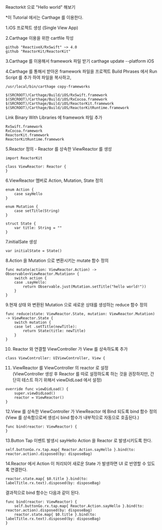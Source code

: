 Reactorkit 으로 "Hello world" 해보기

*이 Tutorial 에서는 Carthage 를 이용한다.

1.iOS 프로젝트 생성 (Single View App)

2.Carthage 이용을 위한 cartfile 작성

```
github "ReactiveX/RxSwift" ~> 4.0   
github "ReactorKit/ReactorKit"
```

3.Carthage 를 이용해서 framework 파일 받기
carthage update --platform iOS

4.Carthage 를 통해서 받아온 framework 파일을 프로젝트 Build Phrases 에서 Run Script 를 추가 하여 파일을 복사하고,
```
/usr/local/bin/carthage copy-frameworks   
```

```
$(SRCROOT)/Carthage/Build/iOS/RxSwift.framework   
$(SRCROOT)/Carthage/Build/iOS/RxCocoa.framework   
$(SRCROOT)/Carthage/Build/iOS/ReactorKit.framework  
$(SRCROOT)/Carthage/Build/iOS/ReactorKitRuntime.framework     
```

Link Binary With Libraries 에 framework 파일 추가

```
RxSwift.framework   
RxCocoa.framework   
ReactorKit.framework   
ReactorKitRuntime.framework
```

5.Reactor 정의 - Reactor 를 상속한 ViewReactor 를 생성

```
import ReactorKit

class ViewReactor: Reactor {
}
```

6.ViewReactor 멤버로 Action, Mutation, State 정의

```
enum Action {
    case sayHello
}
    
enum Mutation {
    case setTitle(String)
}
    
struct State {
    var title: String = ""
}
```

7.initialSate 생성

```
var initialState = State()
```

8.Action 을 Mutation 으로 변환시키는 mutate 함수 정의

```
func mutate(action: ViewReactor.Action) -> Observable<ViewReactor.Mutation> {
    switch action {
    case .sayHello:
        return Observable.just(Mutation.setTitle("hello world!"))
    }
}
```

9.현재 상태 와 변환된 Mutation 으로 새로운 상태를 생성하는 reduce 함수 정의
```
func reduce(state: ViewReactor.State, mutation: ViewReactor.Mutation) -> ViewReactor.State {
    switch mutation {
    case let .setTitle(newTitle):
        return State(title: newTitle)
    }
}
```


10. Reactor 와 연결할 ViewController 가 View 를 상속하도록 추가

```
class ViewController: UIViewController, View {
```

11. ViewReactor 를 ViewController 의 reactor 로 설정   
(ViewController 생성 후 Reactor 를 따로 설정하도록 하는 것을 권장하지만, 간단히 테스트 하기 위해서 viewDidLoad 에서 설정)

```
override func viewDidLoad() {
    super.viewDidLoad()
    reactor = ViewReactor()
}
```

12.View 를 상속한 ViewController 가 ViewReactor 에 Bind 되도록 bind 함수 정의   
(View 를 상속함으로써 생성시 bind 함수가 내부적으로 자동으로 호출된다.)

```
func bind(reactor: ViewReactor) {
}
```

13.Button Tap 이벤트 발생시 sayHello Action 을 Reactor 로 발생시키도록 한다.

```
self.buttonGo.rx.tap.map{ Reactor.Action.sayHello }.bind(to: reactor.action).disposed(by: disposeBag)
```

14.Reactor 에서 Action 이 처리되어 새로운 State 가 발생하면 UI 로 반영할 수 있도록 연결한다.

```
reactor.state.map{ $0.title }.bind(to: labelTitle.rx.text).disposed(by: disposeBag)
```

결과적으로 bind 함수는 다음과 같이 된다.

```
func bind(reactor: ViewReactor) {
    self.buttonGo.rx.tap.map{ Reactor.Action.sayHello }.bind(to: reactor.action).disposed(by: disposeBag)
    reactor.state.map{ $0.title }.bind(to: labelTitle.rx.text).disposed(by: disposeBag)
}
```
